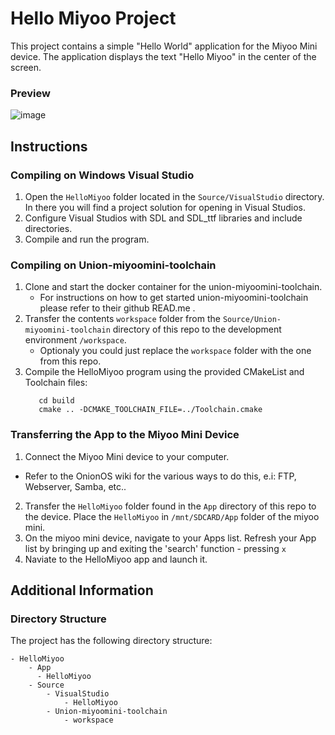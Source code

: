 # Hello Miyoo Project

This project contains a simple "Hello World" application for the Miyoo Mini device. The application displays the text "Hello Miyoo" in the center of the screen.

### Preview
![image](https://github.com/Yorisoft/HelloMiyoo/assets/27126548/d24abed0-e836-49ba-9bc0-29abc0818d15)

## Instructions

### Compiling on Windows Visual Studio

1. Open the `HelloMiyoo` folder located in the `Source/VisualStudio` directory. In there you will find a project solution for opening in Visual Studios. 
2. Configure Visual Studios with SDL and SDL_ttf libraries and include directories.
3. Compile and run the program.

### Compiling on Union-miyoomini-toolchain

1. Clone and start the docker container for the union-miyoomini-toolchain. 
   - For instructions on how to get started union-miyoomini-toolchain please refer to their github READ.me .
2. Transfer the contents `workspace` folder from the `Source/Union-miyoomini-toolchain` directory of this repo to the development environment `/workspace`. 
   - Optionaly you could just replace the `workspace` folder with the one from this repo. 
3. Compile the HelloMiyoo program using the provided CMakeList and Toolchain files:
     ```
        cd build
        cmake .. -DCMAKE_TOOLCHAIN_FILE=../Toolchain.cmake
     ```

### Transferring the App to the Miyoo Mini Device

1. Connect the Miyoo Mini device to your computer.
  - Refer to the OnionOS wiki for the various ways to do this, e.i: FTP, Webserver, Samba, etc..
2. Transfer the `HelloMiyoo` folder found in the `App` directory of this repo to the device. Place the `HelloMiyoo` in `/mnt/SDCARD/App` folder of the miyoo mini.
3. On the miyoo mini device, navigate to your Apps list. Refresh your App list by bringing up and exiting the 'search' function - pressing `x`
4. Naviate to the HelloMiyoo app and launch it. 

## Additional Information

### Directory Structure

The project has the following directory structure:
```
- HelloMiyoo
    - App
      - HelloMiyoo
    - Source
        - VisualStudio
            - HelloMiyoo
        - Union-miyoomini-toolchain
            - workspace
```



